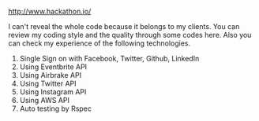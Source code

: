 http://www.hackathon.io/

I can't reveal the whole code because it belongs to my clients. You can review my coding style and the quality through some codes here. Also you can check my experience of the following technologies.

1. Single Sign on with Facebook, Twitter, Github, LinkedIn
2. Using Eventbrite API
3. Using Airbrake API
4. Using Twitter API
5. Using Instagram API
6. Using AWS API
7. Auto testing by Rspec